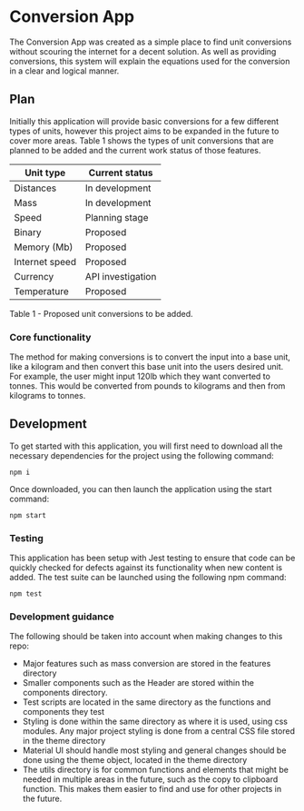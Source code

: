# Conversion App

The Conversion App was created as a simple place to find unit conversions without scouring the internet for a decent solution. As well as providing conversions, this system will explain the equations used for the conversion in a clear and logical manner. 

## Plan

Initially this application will provide basic conversions for a few different types of units, however this project aims to be expanded in the future to cover more areas. Table 1 shows the types of unit conversions that are planned to be added and the current work status of those features. 

Unit type  | Current status
------------- | -------------
Distances  | In development
Mass  | In development
Speed | Planning stage
Binary | Proposed
Memory (Mb) | Proposed
Internet speed | Proposed
Currency | API investigation 
Temperature | Proposed

Table 1 - Proposed unit conversions to be added. 

### Core functionality 

The method for making conversions is to convert the input into a base unit, like a kilogram and then convert this base unit into the users desired unit. For example, the user might input 120lb which they want converted to tonnes. This would be converted from pounds to kilograms and then from kilograms to tonnes. 



## Development 

To get started with this application, you will first need to download all the necessary dependencies for the project using the following command: 

``` 
npm i
```

Once downloaded, you can then launch the application using the start command:

``` 
npm start
```

### Testing 

This application has been setup with Jest testing to ensure that code can be quickly checked for defects against its functionality when new content is added. The test suite can be launched using the following npm command:

``` 
npm test
```

### Development guidance 

The following should be taken into account when making changes to this repo:

* Major features such as mass conversion are stored in the features directory
* Smaller components such as the Header are stored within the components directory.
* Test scripts are located in the same directory as the functions and components they test
* Styling is done within the same directory as where it is used, using css modules. Any major project styling is done from a central CSS file stored in the theme directory
* Material UI should handle most styling and general changes should be done using the theme object, located in the theme directory
* The utils directory is for common functions and elements that might be needed in multiple areas in the future, such as the copy to clipboard function. This makes them easier to find and use for other projects in the future.